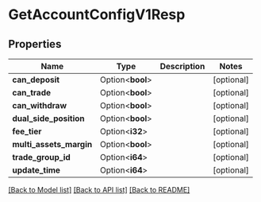 # GetAccountConfigV1Resp

## Properties

Name | Type | Description | Notes
------------ | ------------- | ------------- | -------------
**can_deposit** | Option<**bool**> |  | [optional]
**can_trade** | Option<**bool**> |  | [optional]
**can_withdraw** | Option<**bool**> |  | [optional]
**dual_side_position** | Option<**bool**> |  | [optional]
**fee_tier** | Option<**i32**> |  | [optional]
**multi_assets_margin** | Option<**bool**> |  | [optional]
**trade_group_id** | Option<**i64**> |  | [optional]
**update_time** | Option<**i64**> |  | [optional]

[[Back to Model list]](../README.md#documentation-for-models) [[Back to API list]](../README.md#documentation-for-api-endpoints) [[Back to README]](../README.md)


